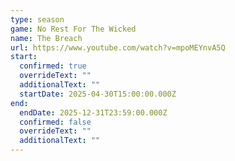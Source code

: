 ```yaml
---
type: season
game: No Rest For The Wicked
name: The Breach
url: https://www.youtube.com/watch?v=mpoMEYnvA5Q
start:
  confirmed: true
  overrideText: ""
  additionalText: ""
  startDate: 2025-04-30T15:00:00.000Z
end:
  endDate: 2025-12-31T23:59:00.000Z
  confirmed: false
  overrideText: ""
  additionalText: ""
---
```

